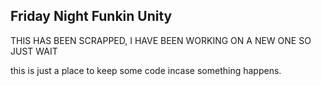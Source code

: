 ## Friday Night Funkin Unity
THIS HAS BEEN SCRAPPED, I HAVE BEEN WORKING ON A NEW ONE SO JUST WAIT



this is just a place to keep some code incase something happens.